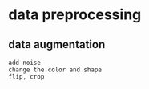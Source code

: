 # data preprocessing
## data augmentation
 

 ```
add noise
change the color and shape
flip, crop
 ```
